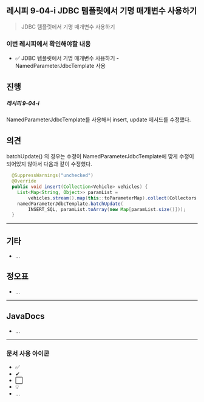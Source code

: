 ## 레시피 9-04-i JDBC 템플릿에서 기명 매개변수 사용하기

>  JDBC 템플릿에서 기명 매개변수 사용하기
>

### 이번 레시피에서 확인해야할  내용

* ✅ JDBC 템플릿에서 기명 매개변수 사용하기 - NamedParameterJdbcTemplate 사용

  




## 진행

##### 레시피 9-04-i

NamedParameterJdbcTemplate를 사용해서 insert, update 메서드를 수정했다.




## 의견

batchUpdate() 의 경우는 수정이 NamedParameterJdbcTemplate에 맞게 수정이 되어있지 않아서  다음과 같이 수정했다.

```java
  @SuppressWarnings("unchecked")
  @Override
  public void insert(Collection<Vehicle> vehicles) {
    List<Map<String, Object>> paramList =
        vehicles.stream().map(this::toParameterMap).collect(Collectors.toList());
    namedParameterJdbcTemplate.batchUpdate(
        INSERT_SQL, paramList.toArray(new Map[paramList.size()]));
  }
```





---

## 기타

* ...



## 정오표

* ...
  


---

## JavaDocs

* ...



---

### 문서 사용 아이콘

* ✅
* ✔
* ⬜
* 💡
* ...


